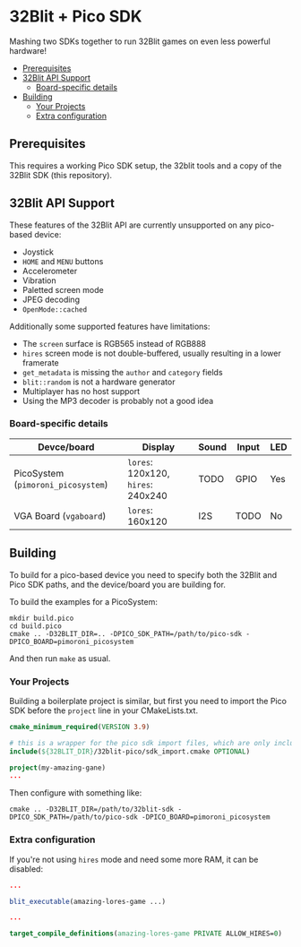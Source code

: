 # 32Blit + Pico SDK <!-- omit in toc -->

Mashing two SDKs together to run 32Blit games on even less powerful hardware!

- [Prerequisites](#prerequisites)
- [32Blit API Support](#32blit-api-support)
  - [Board-specific details](#board-specific-details)
- [Building](#building)
  - [Your Projects](#your-projects)
  - [Extra configuration](#extra-configuration)

## Prerequisites

This requires a working Pico SDK setup, the 32blit tools and a copy of the 32Blit SDK (this repository).

## 32Blit API Support

These features of the 32Blit API are currently unsupported on any pico-based device:

- Joystick
- `HOME` and `MENU` buttons
- Accelerometer
- Vibration
- Paletted screen mode
- JPEG decoding
- `OpenMode::cached`

Additionally some supported features have limitations:

- The `screen` surface is RGB565 instead of RGB888
- `hires` screen mode is not double-buffered, usually resulting in a lower framerate
- `get_metadata` is missing the `author` and `category` fields
- `blit::random` is not a hardware generator
- Multiplayer has no host support
- Using the MP3 decoder is probably not a good idea

### Board-specific details
| Devce/board                        | Display                            | Sound | Input | LED |
| -----------                        | -------                            | ----- | ----- | --- |
| PicoSystem (`pimoroni_picosystem`) | `lores`: 120x120, `hires`: 240x240 | TODO  | GPIO  | Yes |
| VGA Board (`vgaboard`)             | `lores`: 160x120                   | I2S   | TODO  | No  |

## Building

To build for a pico-based device you need to specify both the 32Blit and Pico SDK paths, and the device/board you are building for.

To build the examples for a PicoSystem:
```
mkdir build.pico
cd build.pico
cmake .. -D32BLIT_DIR=.. -DPICO_SDK_PATH=/path/to/pico-sdk -DPICO_BOARD=pimoroni_picosystem
```

And then run `make` as usual.

### Your Projects

Building a boilerplate project is similar, but first you need to import the Pico SDK before the `project` line in your CMakeLists.txt.

```cmake
cmake_minimum_required(VERSION 3.9)

# this is a wrapper for the pico sdk import files, which are only included if PICO_BOARD is set
include(${32BLIT_DIR}/32blit-pico/sdk_import.cmake OPTIONAL)

project(my-amazing-gane)
...
```

Then configure with something like:
```
cmake .. -D32BLIT_DIR=/path/to/32blit-sdk -DPICO_SDK_PATH=/path/to/pico-sdk -DPICO_BOARD=pimoroni_picosystem
```

### Extra configuration
If you're not using `hires` mode and need some more RAM, it can be disabled:
```cmake
...

blit_executable(amazing-lores-game ...)

...

target_compile_definitions(amazing-lores-game PRIVATE ALLOW_HIRES=0)
```
